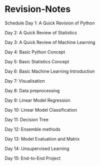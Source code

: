 # Revision-Notes
Schedule 
Day 1: A Quick Revision of Python

Day 2: A Quick Review of Statistics

Day 3: A Quick Review of Machine Learning

Day 4: Basic Python Concept

Day 5: Basic Statistics Concept

Day 6: Basic Machine Learning Introduction

Day 7: Visualisation

Day 8: Data preprocessing

Day 9: Linear Model Regression

Day 10: Linear Model Classification

Day 11: Decision Tree

Day 12: Ensemble methods

Day 13: Model Evaluation and Matrix

Day 14: Unsupervised Learning

Day 15: End-to-End Project
